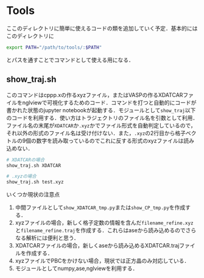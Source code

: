 # Tools

ここのディレクトリに簡単に使えるコードの類を追加していく予定．基本的にはこのディレクトリに

```bash
export PATH="/path/to/tools/:$PATH"
```

とパスを通すことでコマンドとして使える用になる．

## show_traj.sh

このコマンドはcppp.xの作るxyzファイル，またはVASPの作るXDATCARファイルをnglviewで可視化するためのコード．コマンドを打つと自動的にコードが書かれた状態のjupyter notebookが起動する．モジュールとして`show_traj`以下のコードを利用する．使い方はトラジェクトリのファイル名を引数として利用．ファイル名の末尾が`XDATCAR`か`.xyz`かでファイル形式を自動判定しているので，それ以外の形式のファイル名は受け付けない．また，`.xyz`の2行目から格子ベクトルの9個の数字を読み取っているのでこれに反する形式のxyzファイルは読み込めない．

```bash
# XDATCARの場合
show_traj.sh XDATCAR

# .xyzの場合
show_traj.sh test.xyz

```

いくつか現状の注意点

1. 中間ファイルとして`show_XDATCAR_tmp.py`または`show_CP_tmp.py`を作成する．
1. xyzファイルの場合，新しく格子定数の情報を含んだ`filename_refine.xyz`と`filename_refine.traj`を作成する．これらはaseから読み込めるのでさらなる解析には便利と思う．
1. XDATCARファイルの場合，新しくaseから読み込めるXDATCAR.trajファイルを作成する．
1. xyzファイルでPBCをかけない場合，現状では正方晶のみ対応している．
1. モジュールとしてnumpy,ase,nglviewを利用する．

